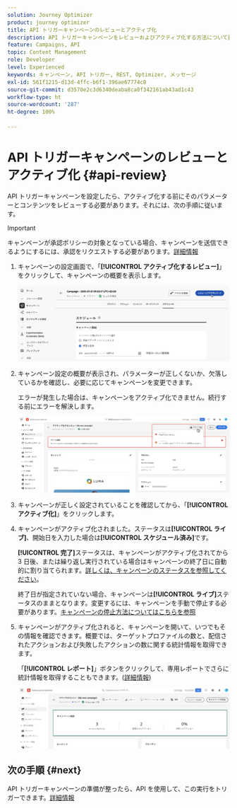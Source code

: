 ```yaml
---
solution: Journey Optimizer
product: journey optimizer
title: API トリガーキャンペーンのレビューとアクティブ化
description: API トリガーキャンペーンをレビューおよびアクティブ化する方法について説明します。
feature: Campaigns, API
topic: Content Management
role: Developer
level: Experienced
keywords: キャンペーン, API トリガー, REST, Optimizer, メッセージ
exl-id: 561f1215-d13d-4ffc-b6f1-396ae67774c8
source-git-commit: d3570e2c3d6340deaba8ca0f342161ab43ad1c43
workflow-type: ht
source-wordcount: '287'
ht-degree: 100%

---
```


# API トリガーキャンペーンのレビューとアクティブ化 {#api-review}

API トリガーキャンペーンを設定したら、アクティブ化する前にそのパラメーターとコンテンツをレビューする必要があります。それには、次の手順に従います。

>[!IMPORTANT]
>
> キャンペーンが承認ポリシーの対象となっている場合、キャンペーンを送信できるようにするには、承認をリクエストする必要があります。[詳細情報](../test-approve/gs-approval.md)

1. キャンペーンの設定画面で、「**[!UICONTROL アクティブ化するレビュー]**」をクリックして、キャンペーンの概要を表示します。

   ![](assets/campaign-review.png)

1. キャンペーン設定の概要が表示され、パラメーターが正しくないか、欠落しているかを確認し、必要に応じてキャンペーンを変更できます。

   エラーが発生した場合は、キャンペーンをアクティブ化できません。続行する前にエラーを解決します。

   ![](assets/create-campaign-alerts.png)

1. キャンペーンが正しく設定されていることを確認してから、「**[!UICONTROL アクティブ化]**」をクリックします。

1. キャンペーンがアクティブ化されました。ステータスは&#x200B;**[!UICONTROL ライブ]**、開始日を入力した場合は&#x200B;**[!UICONTROL スケジュール済み]**&#x200B;です。

   **[!UICONTROL 完了]**&#x200B;ステータスは、キャンペーンがアクティブ化されてから 3 日後、または繰り返し実行されている場合はキャンペーンの終了日に自動的に割り当てられます。[詳しくは、キャンペーンのステータスを参照してください](get-started-with-campaigns.md#statuses)。

   終了日が指定されていない場合、キャンペーンは&#x200B;**[!UICONTROL ライブ]**&#x200B;ステータスのままとなります。変更するには、キャンペーンを手動で停止する必要があります。[キャンペーンの停止方法についてはこちらを参照](manage-campaigns.md)

1. キャンペーンがアクティブ化されると、キャンペーンを開いて、いつでもその情報を確認できます。概要では、ターゲットプロファイルの数と、配信されたアクションおよび失敗したアクションの数に関する統計情報を取得できます。

   「**[!UICONTROL レポート]**」ボタンをクリックして、専用レポートでさらに統計情報を取得することもできます。([詳細情報](../reports/campaign-global-report-cja.md))

   ![](assets/create-campaign-summary.png)

## 次の手順 {#next}

API トリガーキャンペーンの準備が整ったら、API を使用して、この実行をトリガーできます。[詳細情報](trigger-campaigns.md)
